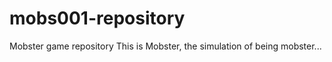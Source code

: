 mobs001-repository
==================

Mobster game repository
This is Mobster, the simulation of being mobster...
